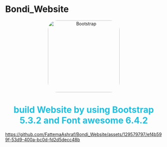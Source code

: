 # Bondi_Website

<div align="center">
				<img src="https://upload.wikimedia.org/wikipedia/commons/b/b2/Bootstrap_logo.svg" width="230" alt="Bootstrap" style="border-radius:30px;">
</div>
<div align="center">
        <h1 style="color:#20C0E0">build Website by using Bootstrap 5.3.2 and Font awesome 6.4.2</h1>
 </div>

https://github.com/FattemaAshraf/Bondi_Website/assets/129579797/ef4b599f-53d9-400a-bc0d-fd2d5decc48b

